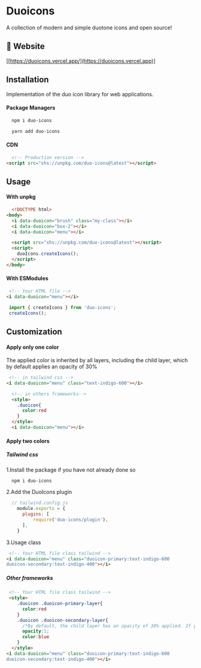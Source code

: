 
# Duoicons

A collection of modern and simple duotone icons and open source!

## 🔗 Website
[[https://duoicons.vercel.app/](https://duoicons.vercel.app)]

## Installation

Implementation of the duo icon library for web applications.

#### Package Managers

```sh
  npm i duo-icons
```

```sh
  yarn add duo-icons
```

#### CDN

```html
  <!-- Production version -->
<script src="shs://unpkg.com/duo-icons@latest"></script>
```

## Usage

#### With unpkg

```html
  <!DOCTYPE html>
<body>
  <i data-duoicon="brush" class="my-class"></i>
  <i data-duoicon="box-2"></i>
  <i data-duoicon="menu"></i>

  <script src="shs://unpkg.com/duo-icons@latest"></script>
  <script>
    duoIcons.createIcons();
  </script>
</body>
```

#### With ESModules


```html
 <!-- Your HTML file -->
<i data-duoicon="menu"></i>
```

```js
 import { createIcons } from 'duo-icons';
 createIcons();
```

## Customization

#### Apply only one color

The applied color is inherited by all layers, including the child layer, which by default applies an opacity of 30%

```html
 <!-- in tailwind css -->
<i data-duoicon="menu" class="text-indigo-600"></i>
```

```html
  <!-- in others frameworks-->
  <style>
    .duoicon{
      color:red
    }
  </style>
  <i data-duoicon="menu"></i>
```

#### Apply two colors

##### Tailwind css

1.Install the package if you have not already done so

```sh
  npm i duo-icons
```

2.Add the DuoIcons plugin
```js
  // tailwind.config.js
    module.exports = {
      plugins: [
          require('duo-icons/plugin'),
      ],
    }
```
3.Usage class
```html
 <!-- Your HTML file class tailwind -->
<i data-duoicon="menu" class="duoicon-primary:text-indigo-600
duoicon-secondary:text-indigo-400"></i>
```

##### Other frameworks

```html
 <!-- Your HTML file class tailwind -->
 <style>
    .duoicon .duoicon-primary-layer{
      color:red
    }
    .duoicon .duoicon-secondary-layer{
      /*By default, the child layer has an opacity of 30% applied. If you apply color to the child layer, be sure to set the opacity to 1 */
      opacity:1;
      color:blue
    }
  </style>
<i data-duoicon="menu" class="duoicon-primary:text-indigo-600
duoicon-secondary:text-indigo-400"></i>
```